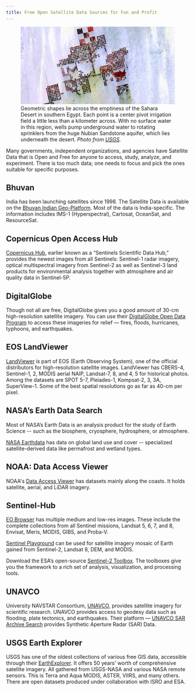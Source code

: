 ```yaml
---
title: Free Open Satellite Data Sources for Fun and Profit
---
```


<figure>
    <img src="/assets/2021/2021-06-06-satellite-image-eqypt.jpg" alt="Geometric shapes lie across the emptiness of the Sahara Desert in southern Egypt.">
    <figcaption>
        Geometric shapes lie across the emptiness of the Sahara Desert in southern Egypt. Each point is a center pivot irrigation field a little less than a kilometer across. With no surface water in this region, wells pump underground water to rotating sprinklers from the huge Nubian Sandstone aquifer, which lies underneath the desert.
        <cite>Photo from <a href="https://www.usgs.gov">USGS</a>.</cite>
    </figcaption>
</figure>

Many governments, independent organizations, and agencies have Satellite Data that is Open and Free for anyone to access, study, analyze, and experiment. There is too much data; one needs to focus and pick the ones suitable for specific purposes.

## Bhuvan

India has been launching satellites since 1998. The Satellite Data is available on the [Bhuvan Indian Geo-Platform](https://bhuvan.nrsc.gov.in/). Most of the data is India-specific. The information includes IMS-1 (Hyperspectral), Cartosat, OceanSat, and ResourceSat.

## Copernicus Open Access Hub

[Copernicus Hub](https://scihub.copernicus.eu), earlier known as a “Sentinels Scientific Data Hub,” provides the newest images from all Sentinels: Sentinel-1 radar imagery, optical multispectral imagery from Sentinel-2 as well as Sentinel-3 land products for environmental analysis together with atmosphere and air quality data in Sentinel-5P.

## DigitalGlobe

Though not all are free, DigitalGlobe gives you a good amount of 30-cm high-resolution satellite imagery. You can use their [DigitalGlobe Open Data Program](https://www.maxar.com/open-data) to access these imageries for relief — fires, floods, hurricanes, typhoons, and earthquakes.

## EOS LandViewer

[LandViewer](https://eos.com/landviewer) is part of EOS (Earth Observing System), one of the official distributors for high-resolution satellite images. LandViewer has CBERS-4, Sentinel-1, 2, MODIS aerial NAIP, Landsat-7, 8, and 4, 5 for historical photos. Among the datasets are SPOT 5-7, Pleiades-1, Kompsat-2, 3, 3A, SuperView-1. Some of the best spatial resolutions go as far as 40-cm per pixel.

## NASA’s Earth Data Search

Most of NASA’s Earth Data is an analysis product for the study of Earth Science -- such as the biosphere, cryosphere, hydrosphere, or atmosphere.

[NASA Earthdata](https://search.earthdata.nasa.gov/search) has data on global land use and cover -- specialized satellite-derived data like permafrost and wetland types.

## NOAA: Data Access Viewer

NOAA's [Data Access Viewer](https://coast.noaa.gov/dataviewer/) has datasets mainly along the coasts. It holds satellite, aerial, and LiDAR imagery.

## Sentinel-Hub

[EO Browser](https://www.sentinel-hub.com/explore/eobrowser/) has multiple medium and low-res images. These include the complete collections from all Sentinel missions, Landsat 5, 6, 7, and 8, Envisat, Meris, MODIS, GIBS, and Proba-V.

[Sentinel Playground](https://apps.sentinel-hub.com/sentinel-playground/) can be used for satellite imagery mosaic of Earth gained from Sentinel-2, Landsat 8, DEM, and MODIS.

Download the ESA’s open-source [Sentinel-2 Toolbox](http://step.esa.int/main/download/). The toolboxes give you the framework to a rich set of analysis, visualization, and processing tools.

## UNAVCO

University NAVSTAR Consortium, [UNAVCO](https://www.unavco.org), provides satellite imagery for scientific research. UNAVCO provides access to geodesy data such as flooding, plate tectonics, and earthquakes. Their platform — [UNAVCO SAR Archive Search](https://www.unavco.org/data/sar/sar.html) provides Synthetic Aperture Radar (SAR) Data.

## USGS Earth Explorer

USGS has one of the oldest collections of various free GIS data, accessible through their [EarthExplorer](https://earthexplorer.usgs.gov). It offers 50 years' worth of comprehensive satellite imagery. All gathered from USGS-NASA and various NASA remote sensors. This is Terra and Aqua MODIS, ASTER, VIIRS, and many others. There are open datasets produced under collaboration with ISRO and ESA.
